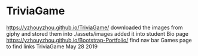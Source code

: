 # TriviaGame
https://yzhouyzhou.github.io/TriviaGame/
downloaded the images from giphy and stored them into ./assets/images
added it into student Bio page
https://yzhouyzhou.github.io/Bootstrap-Portfolio/
find nav bar Games page to find links
TriviaGame May 28 2019

